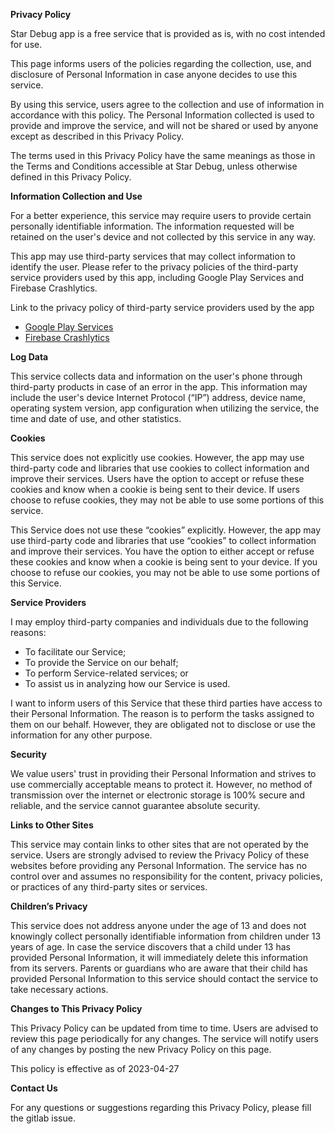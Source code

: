 **Privacy Policy**

Star Debug app is a free service that is provided as is, with no cost intended for use.

This page informs users of the policies regarding the collection, use, and disclosure of Personal Information in case anyone decides to use this service.

By using this service, users agree to the collection and use of information in accordance with this policy. The Personal Information collected is used to provide and improve the service, and will not be shared or used by anyone except as described in this Privacy Policy.

The terms used in this Privacy Policy have the same meanings as those in the Terms and Conditions accessible at Star Debug, unless otherwise defined in this Privacy Policy.

**Information Collection and Use**

For a better experience, this service may require users to provide certain personally identifiable information. The information requested will be retained on the user's device and not collected by this service in any way.

This app may use third-party services that may collect information to identify the user. Please refer to the privacy policies of the third-party service providers used by this app, including Google Play Services and Firebase Crashlytics.

Link to the privacy policy of third-party service providers used by the app

*   [Google Play Services](https://www.google.com/policies/privacy/)
*   [Firebase Crashlytics](https://firebase.google.com/support/privacy/)

**Log Data**

This service collects data and information on the user's phone through third-party products in case of an error in the app. This information may include the user's device Internet Protocol (“IP”) address, device name, operating system version, app configuration when utilizing the service, the time and date of use, and other statistics.

**Cookies**

This service does not explicitly use cookies. However, the app may use third-party code and libraries that use cookies to collect information and improve their services. Users have the option to accept or refuse these cookies and know when a cookie is being sent to their device. If users choose to refuse cookies, they may not be able to use some portions of this service.

This Service does not use these “cookies” explicitly. However, the app may use third-party code and libraries that use “cookies” to collect information and improve their services. You have the option to either accept or refuse these cookies and know when a cookie is being sent to your device. If you choose to refuse our cookies, you may not be able to use some portions of this Service.

**Service Providers**

I may employ third-party companies and individuals due to the following reasons:

*   To facilitate our Service;
*   To provide the Service on our behalf;
*   To perform Service-related services; or
*   To assist us in analyzing how our Service is used.

I want to inform users of this Service that these third parties have access to their Personal Information. The reason is to perform the tasks assigned to them on our behalf. However, they are obligated not to disclose or use the information for any other purpose.

**Security**

We value users' trust in providing their Personal Information and strives to use commercially acceptable means to protect it. However, no method of transmission over the internet or electronic storage is 100% secure and reliable, and the service cannot guarantee absolute security.

**Links to Other Sites**

This service may contain links to other sites that are not operated by the service. Users are strongly advised to review the Privacy Policy of these websites before providing any Personal Information. The service has no control over and assumes no responsibility for the content, privacy policies, or practices of any third-party sites or services.

**Children’s Privacy**

This service does not address anyone under the age of 13 and does not knowingly collect personally identifiable information from children under 13 years of age. In case the service discovers that a child under 13 has provided Personal Information, it will immediately delete this information from its servers. Parents or guardians who are aware that their child has provided Personal Information to this service should contact the service to take necessary actions.

**Changes to This Privacy Policy**

This Privacy Policy can be updated from time to time. Users are advised to review this page periodically for any changes. The service will notify users of any changes by posting the new Privacy Policy on this page.

This policy is effective as of 2023-04-27

**Contact Us**

For any questions or suggestions regarding this Privacy Policy, please fill the gitlab issue.